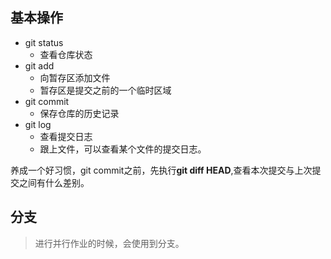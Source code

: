 ## 基本操作

+ git status
  + 查看仓库状态
+ git add
  + 向暂存区添加文件
  + 暂存区是提交之前的一个临时区域
+ git commit
  + 保存仓库的历史记录
+ git log
  + 查看提交日志
  + 跟上文件，可以查看某个文件的提交日志。

养成一个好习惯，git commit之前，先执行**git diff HEAD**,查看本次提交与上次提交之间有什么差别。

## 分支

> 进行并行作业的时候，会使用到分支。

